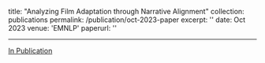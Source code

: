 title: "Analyzing Film Adaptation through Narrative Alignment"
collection: publications
permalink: /publication/oct-2023-paper
excerpt: ''
date: Oct 2023
venue: 'EMNLP'
paperurl: ''

---
<!-- citation: 'Your Name, You. (2009). &quot;Paper Title Number 1.&quot; <i>Journal 1</i>. 1(1).' -->
<!-- This paper is about the number 1. The number 2 is left for future work. -->

[In Publication]()
